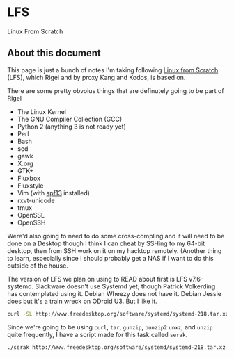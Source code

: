 LFS
=====
Linux From Scratch

## About this document
This page is just a bunch of notes I'm taking following  [Linux from Scratch](http://www.linuxfromscratch.org/lfs/) (LFS), which Rigel and by proxy Kang and Kodos, is based on.

There are some pretty obvoius things that are definutely going to be part of Rigel

* The Linux Kernel
* The GNU Compiler Collection (GCC)
* Python 2 (anything 3 is not ready yet)
* Perl
* Bash
* sed
* gawk
* X.org
* GTK+
* Fluxbox
* Fluxstyle
* Vim (with [spf13](http://vim.spf13.com/) installed)
* rxvt-unicode
* tmux
* OpenSSL
* OpenSSH

Were'd also going to need to do some cross-compling and it will need to be done on a Desktop though I think I can cheat by SSHing to my 64-bit desktop, then from SSH work on it on my hacktop remotely.  (Another thing to learn, especially since I should probably get a NAS if I want to do this outside of the house.

The version of LFS we plan on using to READ about first is LFS v7.6-systemd.  Slackware doesn't use Systemd yet, though Patrick Volkerding has contemplated using it.  Debian Wheezy does not have it.  Debian Jessie does but it's a train wreck on ODroid U3.  But I like it.

```bash
curl -SL http://www.freedesktop.org/software/systemd/systemd-218.tar.xz | tar xJv
```

Since we're going to be using `curl`, `tar`, `gunzip`, `bunzip2` `unxz`, and `unzip` quite frequently, I  have a script made for this task called `serak`.

```bash
./serak http://www.freedesktop.org/software/systemd/systemd-218.tar.xz
```
